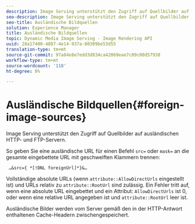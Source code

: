 ```yaml
---
description: Image Serving unterstützt den Zugriff auf Quellbilder auf ausländischen HTTP- und FTP-Servern.
seo-description: Image Serving unterstützt den Zugriff auf Quellbilder auf ausländischen HTTP- und FTP-Servern.
seo-title: Ausländische Bildquellen
solution: Experience Manager
title: Ausländische Bildquellen
topic: Dynamic Media Image Serving - Image Rendering API
uuid: 28a17400-4807-4e14-937a-80309be53d55
translation-type: tm+mt
source-git-commit: 97a84e8e7edd3d834ca42069eae7c09c00d57938
workflow-type: tm+mt
source-wordcount: '118'
ht-degree: 0%

---
```



# Ausländische Bildquellen{#foreign-image-sources}

Image Serving unterstützt den Zugriff auf Quellbilder auf ausländischen HTTP- und FTP-Servern.

So geben Sie eine ausländische URL für einen Befehl `src=` oder `mask=` an die gesamte eingebettete URL mit geschweiften Klammern trennen:

` …&src={ *[!DNL foreignUrl]*}&…`

Vollständige absolute URLs (wenn `attribute::AllowDirectUrls` eingestellt ist) und URLs relativ zu `attribute::RootUrl` sind zulässig. Ein Fehler tritt auf, wenn eine absolute URL eingebettet und ein Attribut: `AllowDirectUrls` ist 0, oder wenn eine relative URL angegeben ist und `attribute::RootUrl` leer ist.

Ausländische Bilder werden vom Server gemäß den in der HTTP-Antwort enthaltenen Cache-Headern zwischengespeichert.
